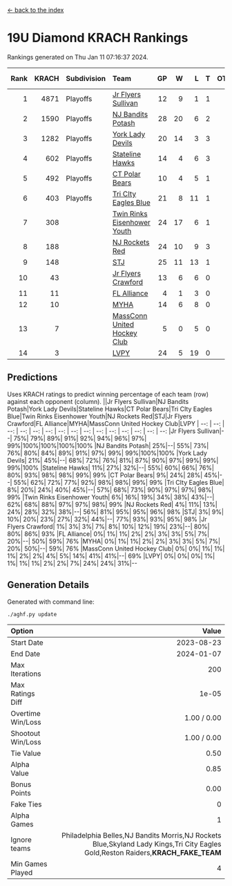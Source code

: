 [<- back to the index](readme.md)
# 19U Diamond KRACH Rankings
Rankings generated on Thu Jan 11 07:16:37 2024.

Rank|KRACH|Subdivision|Team|GP|W|L|T|OTW|OTL|SoS|Exp Wins|Win Diff
---:|---:|:---|:---|---:|---:|---:|---:|---:|---:|---:|---:|---:
1|4871|Playoffs|[Jr Flyers Sullivan](https://gamesheetstats.com/seasons/3663/teams/140859/schedule)|12|9|1|1|1|0|757|11.3|-0.0
2|1590|Playoffs|[NJ Bandits Potash](https://gamesheetstats.com/seasons/3663/teams/140857/schedule)|28|20|6|2|0|0|883|21.8|-0.0
3|1282|Playoffs|[York Lady Devils](https://gamesheetstats.com/seasons/3663/teams/140856/schedule)|20|14|3|3|0|0|635|16.3|-0.0
4|602|Playoffs|[Stateline Hawks](https://gamesheetstats.com/seasons/3663/teams/141851/schedule)|14|4|6|3|0|1|1689|6.3|-0.0
5|492|Playoffs|[CT Polar Bears](https://gamesheetstats.com/seasons/3663/teams/140853/schedule)|10|4|5|1|0|0|1439|5.3|-0.0
6|403|Playoffs|[Tri CIty Eagles Blue](https://gamesheetstats.com/seasons/3663/teams/140852/schedule)|21|8|11|1|1|0|1073|10.3|-0.0
7|308||[Twin Rinks Eisenhower Youth](https://gamesheetstats.com/seasons/3663/teams/140861/schedule)|24|17|6|1|0|0|271|18.3|-0.0
8|188||[NJ Rockets Red](https://gamesheetstats.com/seasons/3663/teams/140855/schedule)|24|10|9|3|1|1|585|13.3|-0.0
9|148||[STJ](https://gamesheetstats.com/seasons/3663/teams/140858/schedule)|25|11|13|1|0|0|511|12.3|-0.0
10|43||[Jr Flyers Crawford](https://gamesheetstats.com/seasons/3663/teams/140862/schedule)|13|6|6|0|0|1|107|6.9|0.0
11|11||[FL Alliance](https://gamesheetstats.com/seasons/3663/teams/156907/schedule)|4|1|3|0|0|0|304|1.9|0.0
12|10||[MYHA](https://gamesheetstats.com/seasons/3663/teams/140863/schedule)|14|6|8|0|0|0|72|6.9|0.0
13|7||[MassConn United Hockey Club](https://gamesheetstats.com/seasons/3663/teams/140854/schedule)|5|0|5|0|0|0|561|0.9|0.0
14|3||[LVPY](https://gamesheetstats.com/seasons/3663/teams/140860/schedule)|24|5|19|0|0|0|320|5.9|0.0

## Predictions
Uses KRACH ratings to predict winning percentage of each team (row) against each opponent (column).
||Jr Flyers Sullivan|NJ Bandits Potash|York Lady Devils|Stateline Hawks|CT Polar Bears|Tri CIty Eagles Blue|Twin Rinks Eisenhower Youth|NJ Rockets Red|STJ|Jr Flyers Crawford|FL Alliance|MYHA|MassConn United Hockey Club|LVPY
| --: | --: | --: | --: | --: | --: | --: | --: | --: | --: | --: | --: | --: | --: | --: 
|Jr Flyers Sullivan|--| 75%| 79%| 89%| 91%| 92%| 94%| 96%| 97%| 99%|100%|100%|100%|100%
|NJ Bandits Potash| 25%|--| 55%| 73%| 76%| 80%| 84%| 89%| 91%| 97%| 99%| 99%|100%|100%
|York Lady Devils| 21%| 45%|--| 68%| 72%| 76%| 81%| 87%| 90%| 97%| 99%| 99%| 99%|100%
|Stateline Hawks| 11%| 27%| 32%|--| 55%| 60%| 66%| 76%| 80%| 93%| 98%| 98%| 99%| 99%
|CT Polar Bears|  9%| 24%| 28%| 45%|--| 55%| 62%| 72%| 77%| 92%| 98%| 98%| 99%| 99%
|Tri CIty Eagles Blue|  8%| 20%| 24%| 40%| 45%|--| 57%| 68%| 73%| 90%| 97%| 97%| 98%| 99%
|Twin Rinks Eisenhower Youth|  6%| 16%| 19%| 34%| 38%| 43%|--| 62%| 68%| 88%| 97%| 97%| 98%| 99%
|NJ Rockets Red|  4%| 11%| 13%| 24%| 28%| 32%| 38%|--| 56%| 81%| 95%| 95%| 96%| 98%
|STJ|  3%|  9%| 10%| 20%| 23%| 27%| 32%| 44%|--| 77%| 93%| 93%| 95%| 98%
|Jr Flyers Crawford|  1%|  3%|  3%|  7%|  8%| 10%| 12%| 19%| 23%|--| 80%| 80%| 86%| 93%
|FL Alliance|  0%|  1%|  1%|  2%|  2%|  3%|  3%|  5%|  7%| 20%|--| 50%| 59%| 76%
|MYHA|  0%|  1%|  1%|  2%|  2%|  3%|  3%|  5%|  7%| 20%| 50%|--| 59%| 76%
|MassConn United Hockey Club|  0%|  0%|  1%|  1%|  1%|  2%|  2%|  4%|  5%| 14%| 41%| 41%|--| 69%
|LVPY|  0%|  0%|  0%|  1%|  1%|  1%|  1%|  2%|  2%|  7%| 24%| 24%| 31%|--

## Generation Details

Generated with command line:
```
./aghf.py update
```

| Option | Value |
| :----- | ----: |
| Start Date | 2023-08-23 |
| End Date | 2024-01-07 |
| Max Iterations | 200 |
| Max Ratings Diff | 1e-05 |
| Overtime Win/Loss | 1.00 / 0.00 |
| Shootout Win/Loss | 1.00 / 0.00 |
| Tie Value | 0.50 |
| Alpha Value | 0.85 |
| Bonus Points | 0.00 |
| Fake Ties | 0 |
| Alpha Games | 1 |
| Ignore teams | Philadelphia Belles,NJ Bandits Morris,NJ Rockets Blue,Skyland Lady Kings,Tri City Eagles Gold,Reston Raiders,__KRACH_FAKE_TEAM__ |
| Min Games Played | 4 |

